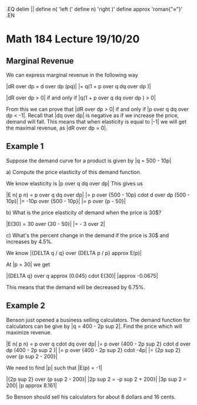 .EQ
delim ||
define n( 'left ('
define n) 'right )'
define approx 'roman{"&#8776;"}'
.EN
# Math 184 Lecture 19/10/20
## Marginal Revenue
We can express marginal revenue in the following way

|dR over dp = d over dp (pq)|
|= q(1 + p over q dq over dp )|

|dR over dp > 0| if and only if |q(1 + p over q dq over dp ) > 0|

From this we can prove that |dR over dp > 0| if and only if |p over q dq over dp
< -1|.
Recall that |dq over dp| is negative as if we increase the price, demand will
fall.
This means that when elasticity is equal to |-1| we will get the maximal
revenue, as |dR over dp = 0|.

## Example 1
Suppose the demand curve for a product is given by |q = 500 - 10p|

a) Compute the price elasticity of this demand function.

We know elasticity is |p over q dq over dp|
This gives us

|E n( p n) = p over q dq over dp|
|= p over {500 - 10p} cdot d over dp (500 - 10p)|
|= -10p over {500 - 10p}|
|= p over {p - 50}|

b) What is the price elasticity of demand when the price is 30$?

|E(30) = 30 over {30 - 50}|
|= - 3 over 2|

c) What's the percent change in the demand if the price is 30$ and increases
by 4.5%.

We know |{DELTA q / q} over {DELTA p / p} approx E(p)|

At |p = 30| we get

|{DELTA q} over q approx (0.045) cdot E(30)|
|approx -0.0675|

This means that the demand will be decreased by 6.75%.

## Example 2
Benson just opened a business selling calculators.
The demand function for calculators can be give by |q = 400 - 2p sup 2|.
Find the price which will maximize revenue.

|E n( p n) = p over q cdot dq over dp|
|= p over {400 - 2p sup 2} cdot d over dp (400 - 2p sup 2 )|
|= p over {400 - 2p sup 2} cdot -4p|
|= {2p sup 2} over {p sup 2 - 200}|

We need to find |p| such that |E(p) = -1|

|{2p sup 2} over {p sup 2 - 200}|
|2p sup 2 = -p sup 2 + 200}|
|3p sup 2 = 200|
|p approx 8.161|

So Benson should sell his calculators for about 8 dollars and 16 cents.
